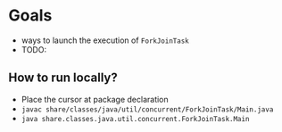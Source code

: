 # Goals
* ways to launch the execution of `ForkJoinTask`
* TODO:

## How to run locally?
* Place the cursor at package declaration
* `javac share/classes/java/util/concurrent/ForkJoinTask/Main.java` 
* `java share.classes.java.util.concurrent.ForkJoinTask.Main`
